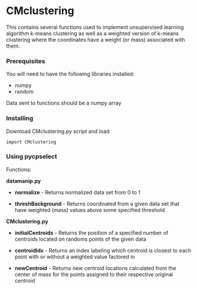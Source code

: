 # CMclustering

This contains several functions used to implement unsupervised learning algorithm k-means clustering as well as a weighted version of k-means clustering where the coordinates have a weight (or mass) associated with them.

### Prerequisites

You will need to have the following libraries installed:
* numpy
* random

Data sent to functions should be a numpy array

### Installing

Download CMclustering.py script and load

```
import CMclustering
```

### Using pycpselect

Functions: 

**datamanip.py**

* **normalize** - Returns normalized data set from 0 to 1

* **threshBackground** - Returns coordinated from a given data set that have weighted (mass) values above some specified threshold

**CMclustering.py**

* **initialCentroids** - Returns the position of a specified number of centroids located on randoms points of the given data

* **centroidIdx** - Returns an index labeling which centroid is closest to each point with or without a weighted value factored in

* **newCentroid** - Returns new centroid locations calculated from the center of mass for the points assigned to their respective original centroid
